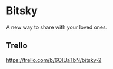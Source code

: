 # Bitsky
A new way to share with your loved ones.

## Trello
https://trello.com/b/6OIUaTbN/bitsky-2
